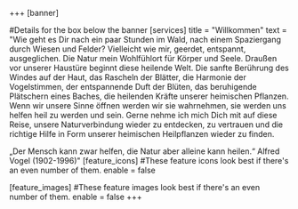 +++
[banner]

#Details for the box below the banner
[services]
  title = "Willkommen"
  text = "Wie geht es Dir nach ein paar Stunden im Wald, nach einem Spaziergang durch Wiesen und Felder? 
  Vielleicht wie mir, geerdet, entspannt, ausgeglichen. Die Natur mein Wohlfühlort für Körper und Seele. Draußen vor unserer Haustüre beginnt diese heilende Welt. Die sanfte Berührung des Windes auf der Haut, das Rascheln der Blätter, die Harmonie der Vogelstimmen, der entspannende Duft der Blüten, das beruhigende Plätschern eines Baches, die heilenden Kräfte unserer heimischen Pflanzen. Wenn wir unsere Sinne öffnen werden wir sie wahrnehmen, sie werden uns helfen heil zu werden und sein.
  Gerne nehme ich mich Dich mit auf diese Reise, unsere Naturverbindung wieder zu entdecken, zu vertrauen und die richtige Hilfe in Form unserer heimischen Heilpflanzen wieder zu finden. 
  
  „Der Mensch kann zwar helfen, die Natur aber alleine kann heilen.“ Alfred Vogel (1902-1996)"
[feature_icons]
  #These feature icons look best if there's an even number of them.
  enable = false

[feature_images]
#These feature images look best if there's an even number of them.
  enable = false
+++
